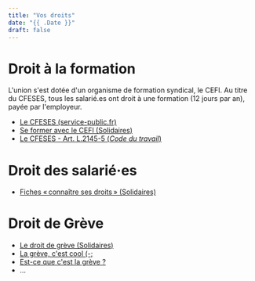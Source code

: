```yaml
---
title: "Vos droits"
date: "{{ .Date }}"
draft: false
---
```



Droit à la formation
====================

L'union s'est dotée d'un organisme de formation syndical, le CEFI. Au titre du CFESES, tous les salarié.es ont droit à une formation (12 jours par an), payée par l'employeur.

- [Le CFESES (service-public.fr)](https://www.service-public.fr/particuliers/vosdroits/F2320)
- [Se former avec le CEFI (Solidaires)](https://solidaires.org/se-former/)
- [Le CFESES - Art. L.2145-5 (_Code du travail_)](https://code.travail.gouv.fr/code-du-travail/l2145-5)


Droit des salarié·es
====================

- [Fiches « connaître ses droits » (Solidaires)](https://solidaires.org/connaitre-ses-droits/fiche-droits/)


Droit de Grève
===============

- [Le droit de grève (Solidaires)](https://solidaires.org/connaitre-ses-droits/fiche-droits/fiche-n-7-le-droit-de-greve/)
- [La grève, c'est cool (-;](https://greve.cool/)
- [Est-ce que c'est la grève ?](https://nitter.fdn.fr/cestlagreve)
- …
